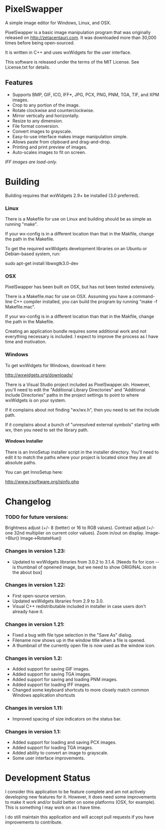 # PixelSwapper

A simple image editor for Windows, Linux, and OSX.

PixelSwapper is a basic image manipulation program that was originally released on 
http://zetacentauri.com. It was downloaded more than 30,000 times before being
open-sourced.

It is written in C++ and uses wxWidgets for the user interface.

This software is released under the terms of the MIT License. See License.txt for
details.

## Features

- Supports BMP, GIF, ICO, IFF*, JPG, PCX, PNG, PNM, TGA, TIF, and XPM images.
-  Crop to any portion of the image.
-  Rotate clockwise and counterclockwise.
-  Mirror vertically and horizontally.
-  Resize to any dimension.
-  File format conversion.
-  Convert images to grayscale.
-  Easy-to-use interface makes image manipulation simple.
-  Allows paste from clipboard and drag-and-drop.
-  Printing and print preview of images.
-  Auto-scales images to fit on screen.

*IFF images are load-only.*

# Building

Building requires that wxWidgets 2.9+ be installed (3.0 preferred).  

### Linux

There is a Makefile for use on Linux and building should be as simple as running "make".

If your wx-config is in a different location than that in the Makfile, change the path 
in the Makefile.

To get the required wxWidgets development libraries on an Ubuntu or Debian-based 
system, run:

sudo apt-get install libwxgtk3.0-dev

### OSX

PixelSwapper has been built on OSX, but has not been tested extensively.

There is a Makefile.mac for use on OSX. Assuming you have a command-line C++ 
compiler installed, you can build the program by running "make -f Makefile.mac".

If your wx-config is in a different location than that in the Makfile, change 
the path in the Makefile.

Creating an application bundle requires some additional work and not everything
necessary is included. I expect to improve the process as I have time and
motivation.

### Windows

To get wxWidgets for Windows, download it here:

http://wxwidgets.org/downloads/

There is a Visual Studio project included as PixelSwapper.sln. However, you'll need to
edit the "Additional Library Directories" and "Additional Include Directories"
paths in the project settings to point to where wxWidgets is on your system.

If it complains about not finding "wx/wx.h", then you need to set the include
path.

If it complains about a bunch of "unresolved external symbols" starting with wx,
then you need to set the library path.

#### Windows Installer

There is an InnoSetup installer script in the installer directory. You'll need to
edit it to match the paths where your project is located since they are all absolute
paths.

You can get InnoSetup here:

http://www.jrsoftware.org/isinfo.php

# Changelog

### TODO for future versions:

Brightness adjust (+/- 8 (better) or 16 to RGB values).
Contrast adjust (+/- one 32nd multiplier on current color values).
Zoom in/out on display.
Image->Blur()
Image->RotateHue()

### Changes in version 1.23:

- Updated to wxWidgets libraries from 3.0.2 to 3.1.4.
[Needs fix for icon -- is thumbnail of opnened image, but we need to show ORIGINAL icon in the about box]

### Changes in version 1.22:

- First open-source version.
- Updated wxWidgets libraries from 2.9 to 3.0.
- Visual C++ redistributable included in installer in case users don't already have it.

### Changes in version 1.21:

- Fixed a bug with file type selection in the "Save As" dialog.
- Filename now shows up in the window title when a file is opened.
- A thumbnail of the currently open file is now used as the window icon.

### Changes in version 1.2:

- Added support for saving GIF images.
- Added support for saving TGA images.
- Added support for saving and loading PNM images.
- Added support for loading IFF images.
- Changed some keyboard shortcuts to more closely match common Windows application shortcuts

### Changes in version 1.11:

- Improved spacing of size indicators on the status bar.

### Changes in version 1.1:

- Added support for loading and saving PCX images.
- Added support for loading TGA images.
- Added ability to convert an image to grayscale.
- Some user interface improvements.

# Development Status

I consider this application to be feature complete and am not actively developing new 
features for it. However, it does need some improvements to make it work and/or build 
better on some platforms (OSX, for example). This is something I may work on as I 
have time.

I do still maintain this application and will accept pull requests if you have improvements 
to contribute.
